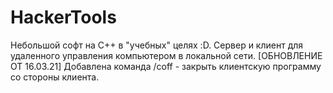 # HackerTools
Небольшой софт на С++ в "учебных" целях :D. Сервер и клиент для удаленного управления компьютером в локальной сети.
[ОБНОВЛЕНИЕ ОТ 16.03.21]
Добавлена команда /coff - закрыть клиентскую программу со стороны клиента.
